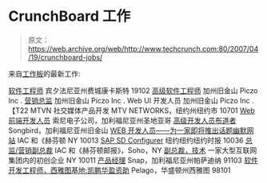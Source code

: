 # CrunchBoard 工作

> 原文：<https://web.archive.org/web/http://www.techcrunch.com:80/2007/04/19/crunchboard-jobs/>

来自[工作板](https://web.archive.org/web/20210117223715/http://crunchboard.com/)的最新工作:

[软件工程师](https://web.archive.org/web/20210117223715/http://www.crunchboard.com/item/5204574-Software-Engineer?mpurl=crunchboard "Software Engineer")
宾夕法尼亚州费城康卡斯特 19102
[高级软件工程师](https://web.archive.org/web/20210117223715/http://www.crunchboard.com/item/5147766-Senior-Software-Engineer?mpurl=crunchboard "Senior Software Engineer")
加州旧金山 Piczo Inc .
[营销总监](https://web.archive.org/web/20210117223715/http://www.crunchboard.com/item/5147111-Director-of-Marketing?mpurl=crunchboard "Director of Marketing")
加州旧金山 Piczo Inc .
Web UI 开发人员
加州旧金山 Piczo Inc .【T22 MTVN 社交媒体产品开发
MTV NETWORKS，纽约州纽约市 10701
[Web 前端开发人员](https://web.archive.org/web/20210117223715/http://www.crunchboard.com/item/5126917-Web-Front-End-Developer?mpurl=crunchboard "Web Front End Developer")
索尼电子公司，加利福尼亚州圣地亚哥
[高级开发人员布道者](https://web.archive.org/web/20210117223715/http://www.crunchboard.com/item/4916248-Senior-Developer-Evangelist?mpurl=crunchboard "Senior Developer Evangelist")
Songbird，加利福尼亚州旧金山
[WEB 开发人员——为一家即将推出话题幽默网站](https://web.archive.org/web/20210117223715/http://www.crunchboard.com/item/4903083-WEB-DEVELOPER-For-A-Soon-To-Launch-Topical-Humor-Website?mpurl=crunchboard "WEB DEVELOPER - For A Soon To Launch Topical Humor Website")
IAC 和《赫芬顿 NY 10013
[SAP SD Configurer](https://web.archive.org/web/20210117223715/http://www.crunchboard.com/item/4876972-SAP-SD-Configurer?mpurl=crunchboard "SAP SD Configurer")
纽约纽约纽约时报 10036
[总监/营销副总裁](https://web.archive.org/web/20210117223715/http://www.crunchboard.com/item/4876960-Director-VP-Marketing?mpurl=crunchboard "Director / VP Marketing")
IAC 和《赫芬顿邮报》，Soho，NY
[副总裁，技术](https://web.archive.org/web/20210117223715/http://www.crunchboard.com/item/4874262-Vice-President-Technology?mpurl=crunchboard "Vice President, Technology")
一家大型互联网集团内的初创企业 NY 10011
[产品经理](https://web.archive.org/web/20210117223715/http://www.crunchboard.com/item/4824217-Product-Manager?mpurl=crunchboard "Product Manager")
Snap，加利福尼亚州帕萨迪纳 91103
[软件开发工程师，西雅图基地:凯鹏华盈资助](https://web.archive.org/web/20210117223715/http://www.crunchboard.com/item/4793370-Software-Development-Engineer-Seattle-based-Kleiner-Funded?mpurl=crunchboard "Software Development Engineer, Seattle based: Kleiner Funded")
Pelago，华盛顿州西雅图 98101
